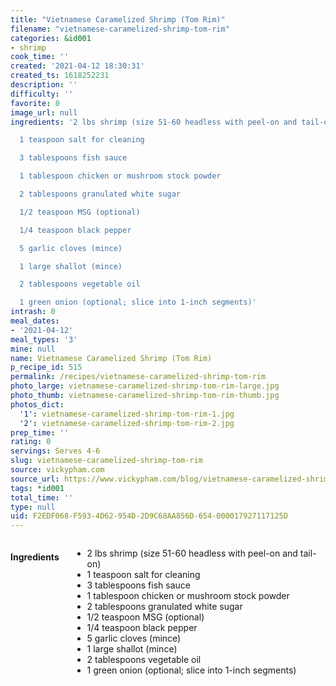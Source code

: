```yaml
---
title: "Vietnamese Caramelized Shrimp (Tom Rim)"
filename: "vietnamese-caramelized-shrimp-tom-rim"
categories: &id001
- shrimp
cook_time: ''
created: '2021-04-12 18:30:31'
created_ts: 1618252231
description: ''
difficulty: ''
favorite: 0
image_url: null
ingredients: '2 lbs shrimp (size 51-60 headless with peel-on and tail-on)

  1 teaspoon salt for cleaning

  3 tablespoons fish sauce

  1 tablespoon chicken or mushroom stock powder

  2 tablespoons granulated white sugar

  1/2 teaspoon MSG (optional)

  1/4 teaspoon black pepper

  5 garlic cloves (mince)

  1 large shallot (mince)

  2 tablespoons vegetable oil

  1 green onion (optional; slice into 1-inch segments)'
intrash: 0
meal_dates:
- '2021-04-12'
meal_types: '3'
mine: null
name: Vietnamese Caramelized Shrimp (Tom Rim)
p_recipe_id: 515
permalink: /recipes/vietnamese-caramelized-shrimp-tom-rim
photo_large: vietnamese-caramelized-shrimp-tom-rim-large.jpg
photo_thumb: vietnamese-caramelized-shrimp-tom-rim-thumb.jpg
photos_dict:
  '1': vietnamese-caramelized-shrimp-tom-rim-1.jpg
  '2': vietnamese-caramelized-shrimp-tom-rim-2.jpg
prep_time: ''
rating: 0
servings: Serves 4-6
slug: vietnamese-caramelized-shrimp-tom-rim
source: vickypham.com
source_url: https://www.vickypham.com/blog/vietnamese-caramelized-shrimp-tom-rim
tags: *id001
total_time: ''
type: null
uid: F2EDF068-F593-4D62-954D-2D9C68AA856D-654-000017927117125D
---
```

<div class="large-8 medium-7 columns" id="writeup">	</div><!-- #writeup -->
</div><!-- #row-one -->
<div class="row" id="row-two">	<div class="medium-4 small-5 columns" id="ingredients"><h4>Ingredients</h4><div class="box box-ingredients content"><ul>
<li>2 lbs shrimp (size 51-60 headless with peel-on and tail-on)</li>
<li>1 teaspoon salt for cleaning</li>
<li>3 tablespoons fish sauce</li>
<li>1 tablespoon chicken or mushroom stock powder</li>
<li>2 tablespoons granulated white sugar</li>
<li>1/2 teaspoon MSG (optional)</li>
<li>1/4 teaspoon black pepper</li>
<li>5 garlic cloves (mince)</li>
<li>1 large shallot (mince)</li>
<li>2 tablespoons vegetable oil</li>
<li>1 green onion (optional; slice into 1-inch segments)</li>
</ul>
</div>	</div>	<div class="medium-6 small-7 columns" id="directions">	</div>